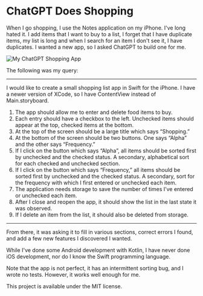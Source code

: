 # ChatGPT Does Shopping

When I go shopping, I use the Notes application on my iPhone. I've long hated
it. I add items that I want to buy to a list, I forget that I have duplicate
items, my list is long and when I search for an item I don't see it, I have
duplicates. I wanted a new app, so I asked ChatGPT to build one for me.

![My ChatGPT Shopping App](https://github.com/Ovid/chatgpt-shopping/assets/24634/fae79989-37b9-4226-b505-e4548514b365)


The following was my query:

---

I would like to create a small shopping list app in Swift for the iPhone. I have a newer version of XCode, so I have ContentView instead of Main.storyboard.

1. The app should allow me to enter and delete food items to buy.
1. Each entry should have a checkbox to the left. Unchecked items should appear at the top, checked items at the bottom.
1. At the top of the screen should be a large title which says “Shopping.”
1. At the bottom of the screen should be two buttons. One says “Alpha” and the other says “Frequency.”
1. If I click on the button which says “Alpha”, all items should be sorted first by unchecked and the checked status. A secondary, alphabetical sort for each checked and unchecked section.
1. If I click on the button which says “Frequency,” all items should be sorted first by unchecked and the checked status. A secondary, sort for the frequency with which I first entered or unchecked each item.
1. The application needs storage to save the number of times I’ve entered or unchecked each item.
1. After I close and reopen the app, it should show the list in the last state it was observed.
1. If I delete an item from the list, it should also be deleted from storage.

---

From there, it was asking it to fill in various sections, correct errors I
found, and add a few new features I discovered I wanted.

While I've done some Android development with Kotlin, I have never done iOS
development, nor do I know the Swift programming language.

Note that the app is not perfect, it has an intermittent sorting bug, and I
wrote no tests. However, it works well enough for me.

This project is available under the MIT license.
